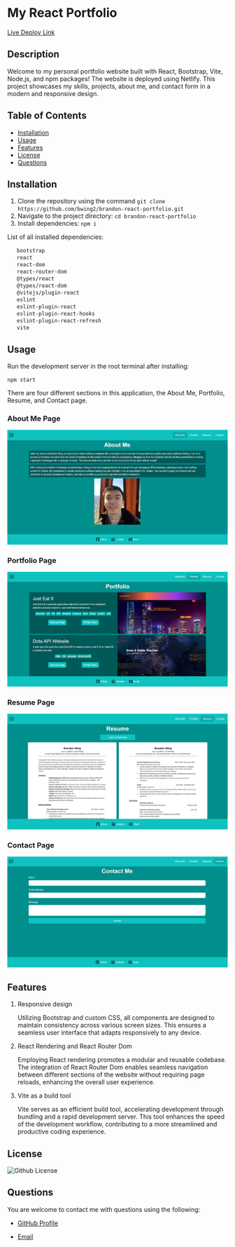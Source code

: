 # My React Portfolio

[Live Deploy Link](https://brandon-react-portfolio.netlify.app/)

## Description

Welcome to my personal portfolio website built with React, Bootstrap, Vite, Node.js, and npm packages! The website is deployed using Netlify. This project showcases my skills, projects, about me, and contact form in a modern and responsive design.

## Table of Contents

- [Installation](#installation)
- [Usage](#usage)
- [Features](#features)
- [License](#license)
- [Questions](#questions)

## Installation

1. Clone the repository using the command `git clone https://github.com/bwing2/brandon-react-portfolio.git`
2. Navigate to the project directory: `cd brandon-react-portfolio`
3. Install dependencies: `npm i`

List of all installed dependencies:

```
   bootstrap
   react
   react-dom
   react-router-dom
   @types/react
   @types/react-dom
   @vitejs/plugin-react
   eslint
   eslint-plugin-react
   eslint-plugin-react-hooks
   eslint-plugin-react-refresh
   vite
```

## Usage

Run the development server in the root terminal after installing:

```
npm start
```

There are four different sections in this application, the About Me, Portfolio, Resume, and Contact page.

### About Me Page

![About Me Page](./src/images/About_me_page.png)

### Portfolio Page

![Portfolio Page](./src/images/Portfolio_page1.png)

### Resume Page

![Resume Page](./src/images/Resume_page1.png)

### Contact Page

![Contact Page](./src/images/Contact_page.png)

## Features

1.  Responsive design

    Utilizing Bootstrap and custom CSS, all components are designed to maintain consistency across various screen sizes. This ensures a seamless user interface that adapts responsively to any device.

2.  React Rendering and React Router Dom

    Employing React rendering promotes a modular and reusable codebase. The integration of React Router Dom enables seamless navigation between different sections of the website without requiring page reloads, enhancing the overall user experience.

3.  Vite as a build tool

    Vite serves as an efficient build tool, accelerating development through bundling and a rapid development server. This tool enhances the speed of the development workflow, contributing to a more streamlined and productive coding experience.

## License

![Github License](https://img.shields.io/badge/License-MIT-green.svg)

## Questions

You are welcome to contact me with questions using the following:

- [GitHub Profile](https://github.com/bwing2)

- [Email](mailto:brandon.wing245@gmail.com)
